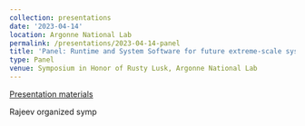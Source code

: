 ```yaml
---
collection: presentations
date: '2023-04-14'
location: Argonne National Lab
permalink: /presentations/2023-04-14-panel
title: 'Panel: Runtime and System Software for future extreme-scale systems'
type: Panel
venue: Symposium in Honor of Rusty Lusk, Argonne National Lab
---
```


[Presentation materials](https://events.cels.anl.gov/event/388/)

Rajeev organized symp
